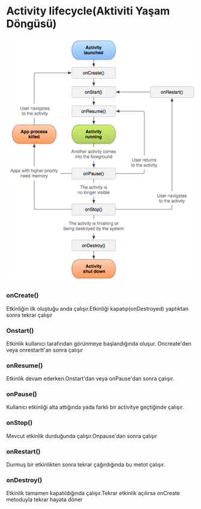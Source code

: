 # Activity lifecycle(Aktiviti Yaşam Döngüsü)


![alt text](https://github.com/UtkuGlsvn/Activity_lifecycle/blob/master/activity_lifecycle.png "Activity lifecycle")


 ### onCreate() ###
 
 Etkinliğin ilk oluştuğu anda çalışır.Etkinliği kapatıp(onDestroyed) yaptıktan sonra tekrar çalışır
  ### Onstart() ###
 
 Etkinlik kullanıcı tarafından görünmeye başlandığında oluşur. Oncreate'den veya onrestartt'an sonra çalışır
  ### onResume() ###
 
 Etkinlik devam ederken.Onstart'dan veya onPause'dan sonra çalışır.
 
   ### onPause() ###
 
Kullanıcı etkinliği alta attığında yada farklı bir activitye geçtiğinde çalışır.

   ### onStop() ###
 
Mevcut etkinlik durduğunda çalışır.Onpause'dan sonra çalışır

   ### onRestart() ###
 
Durmuş bir etkinlikten sonra tekrar çağırdığında bu metot çalışır.

   ### onDestroy() ###
 
Etkinlik tamamen kapatıldığında çalışır.Tekrar etkinlik açılırsa onCreate metoduyla tekrar hayata döner
